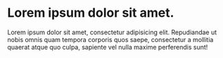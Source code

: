 # Lorem ipsum dolor sit amet.

Lorem ipsum dolor sit amet, consectetur adipisicing elit. Repudiandae ut nobis omnis quam tempora corporis quos saepe, consectetur a mollitia quaerat atque quo culpa, sapiente vel nulla maxime perferendis sunt!